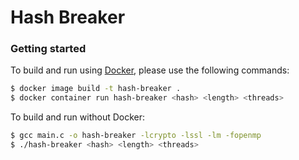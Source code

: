 # Hash Breaker

### Getting started

To build and run using [Docker](https://docker.com), please use the following commands:

```sh
$ docker image build -t hash-breaker .
$ docker container run hash-breaker <hash> <length> <threads>
```

To build and run without Docker:

```sh
$ gcc main.c -o hash-breaker -lcrypto -lssl -lm -fopenmp
$ ./hash-breaker <hash> <length> <threads>
```
